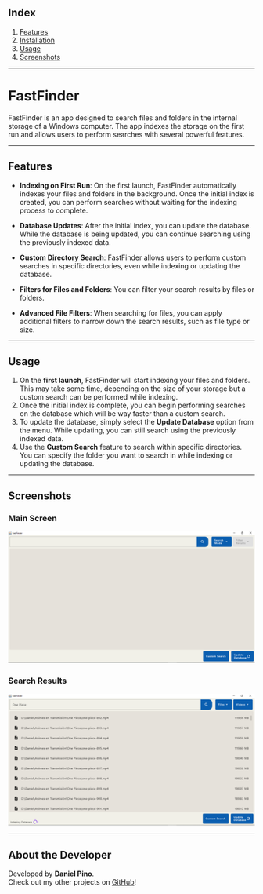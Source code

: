## Index

1. [Features](#features)
2. [Installation](#installation)
3. [Usage](#usage)
4. [Screenshots](#screenshots)
---

# FastFinder

FastFinder is an app designed to search files and folders in the internal storage of a Windows computer. The app indexes the storage on the first run and allows users to perform searches with several powerful features.

---

## Features

- **Indexing on First Run**: On the first launch, FastFinder automatically indexes your files and folders in the background. Once the initial index is created, you can perform searches without waiting for the indexing process to complete.
  
- **Database Updates**: After the initial index, you can update the database. While the database is being updated, you can continue searching using the previously indexed data.

- **Custom Directory Search**: FastFinder allows users to perform custom searches in specific directories, even while indexing or updating the database.

- **Filters for Files and Folders**: You can filter your search results by files or folders.

- **Advanced File Filters**: When searching for files, you can apply additional filters to narrow down the search results, such as file type or size.

---

## Usage

1. On the **first launch**, FastFinder will start indexing your files and folders. This may take some time, depending on the size of your storage but a custom search can be performed while indexing.
2. Once the initial index is complete, you can begin performing searches on the database which will be way faster than a custom search.
3. To update the database, simply select the **Update Database** option from the menu. While updating, you can still search using the previously indexed data.
4. Use the **Custom Search** feature to search within specific directories. You can specify the folder you want to search in while indexing or updating the database.

---

## Screenshots

### Main Screen

![Main Screen](images/main.PNG)

### Search Results

![Search Results](images/search-results.PNG)

---
## About the Developer

Developed by **Daniel Pino**.  
Check out my other projects on [GitHub](https://github.com/Daniel-Pino-2000)!  
